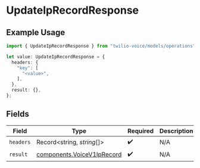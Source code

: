 # UpdateIpRecordResponse

## Example Usage

```typescript
import { UpdateIpRecordResponse } from "twilio-voice/models/operations";

let value: UpdateIpRecordResponse = {
  headers: {
    "key": [
      "<value>",
    ],
  },
  result: {},
};
```

## Fields

| Field                                                                    | Type                                                                     | Required                                                                 | Description                                                              |
| ------------------------------------------------------------------------ | ------------------------------------------------------------------------ | ------------------------------------------------------------------------ | ------------------------------------------------------------------------ |
| `headers`                                                                | Record<string, *string*[]>                                               | :heavy_check_mark:                                                       | N/A                                                                      |
| `result`                                                                 | [components.VoiceV1IpRecord](../../models/components/voicev1iprecord.md) | :heavy_check_mark:                                                       | N/A                                                                      |